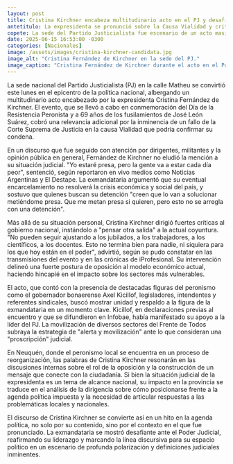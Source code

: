 ```yaml
---
layout: post
title: Cristina Kirchner encabeza multitudinario acto en el PJ y desafía a la Justicia
antetitulo: La expresidenta se pronunció sobre la Causa Vialidad y criticó al gobierno nacional.
copete: La sede del Partido Justicialista fue escenario de un acto masivo donde Cristina Fernández de Kirchner, en la víspera de un fallo clave, advirtió sobre su posible condena y arremetió contra las políticas de ajuste.
date: 2025-06-15 16:53:00 -0300
categories: [Nacionales]
image: /assets/images/cristina-kirchner-candidata.jpg
image_alt: "Cristina Fernández de Kirchner en la sede del PJ."
image_caption: "Cristina Fernández de Kirchner durante el acto en el Partido Justicialista."
---
```


La sede nacional del Partido Justicialista (PJ) en la calle Matheu se convirtió este lunes en el epicentro de la política nacional, albergando un multitudinario acto encabezado por la expresidenta Cristina Fernández de Kirchner. El evento, que se llevó a cabo en conmemoración del Día de la Resistencia Peronista y a 69 años de los fusilamientos de José León Suárez, cobró una relevancia adicional por la inminencia de un fallo de la Corte Suprema de Justicia en la causa Vialidad que podría confirmar su condena.

En un discurso que fue seguido con atención por dirigentes, militantes y la opinión pública en general, Fernández de Kirchner no eludió la mención a su situación judicial. "Yo estaré presa, pero la gente va a estar cada día peor", sentenció, según reportaron en vivo medios como Noticias Argentinas y El Destape. La exmandataria argumentó que su eventual encarcelamiento no resolverá la crisis económica y social del país, y sostuvo que quienes buscan su detención "creen que lo van a solucionar metiéndome presa. Que me metan presa si quieren, pero esto no se arregla con una detención".

Más allá de su situación personal, Cristina Kirchner dirigió fuertes críticas al gobierno nacional, instándolo a "pensar otra salida" a la actual coyuntura. "No pueden seguir ajustando a los jubilados, a los trabajadores, a los científicos, a los docentes. Esto no termina bien para nadie, ni siquiera para los que hoy están en el poder", advirtió, según se pudo constatar en las transmisiones del evento y en las crónicas de iProfesional. Su intervención delineó una fuerte postura de oposición al modelo económico actual, haciendo hincapié en el impacto sobre los sectores más vulnerables.

El acto, que contó con la presencia de destacadas figuras del peronismo como el gobernador bonaerense Axel Kicillof, legisladores, intendentes y referentes sindicales, buscó mostrar unidad y respaldo a la figura de la exmandataria en un momento clave. Kicillof, en declaraciones previas al encuentro y que se difundieron en Infobae, había manifestado su apoyo a la líder del PJ. La movilización de diversos sectores del Frente de Todos subraya la estrategia de "alerta y movilización" ante lo que consideran una "proscripción" judicial.

En Neuquén, donde el peronismo local se encuentra en un proceso de reorganización, las palabras de Cristina Kirchner resonarán en las discusiones internas sobre el rol de la oposición y la construcción de un mensaje que conecte con la ciudadanía. Si bien la situación judicial de la expresidenta es un tema de alcance nacional, su impacto en la provincia se traduce en el análisis de la dirigencia sobre cómo posicionarse frente a la agenda política impuesta y la necesidad de articular respuestas a las problemáticas locales y nacionales.

El discurso de Cristina Kirchner se convierte así en un hito en la agenda política, no solo por su contenido, sino por el contexto en el que fue pronunciado. La exmandataria se mostró desafiante ante el Poder Judicial, reafirmando su liderazgo y marcando la línea discursiva para su espacio político en un escenario de profunda polarización y definiciones judiciales inminentes.